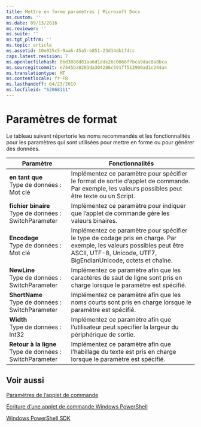 ```yaml
---
title: Mettre en forme paramètres | Microsoft Docs
ms.custom: ''
ms.date: 09/13/2016
ms.reviewer: ''
ms.suite: ''
ms.tgt_pltfrm: ''
ms.topic: article
ms.assetid: 10e025c5-9aa6-45a5-b851-23d14db1f4cc
caps.latest.revision: 7
ms.openlocfilehash: 0bd3888d81aa6d1dde26c0066f7bca9dac8a8bca
ms.sourcegitcommit: e7445ba8203da304286c591ff513900ad1c244a4
ms.translationtype: MT
ms.contentlocale: fr-FR
ms.lasthandoff: 04/23/2019
ms.locfileid: "62068111"
---
```

# <a name="format-parameters"></a>Paramètres de format

Le tableau suivant répertorie les noms recommandés et les fonctionnalités pour les paramètres qui sont utilisées pour mettre en forme ou pour générer des données.

|Paramètre|Fonctionnalités|
|---|---|
|**en tant que**<br>Type de données : Mot clé|Implémentez ce paramètre pour spécifier le format de sortie d’applet de commande. Par exemple, les valeurs possibles peut être texte ou un Script.|
|**fichier binaire**<br>Type de données : SwitchParameter|Implémentez ce paramètre pour indiquer que l’applet de commande gère les valeurs binaires.|
|**Encodage**<br>Type de données : Mot clé|Implémentez ce paramètre pour spécifier le type de codage pris en charge. Par exemple, les valeurs possibles peut être ASCII, UTF-8, Unicode, UTF7, BigEndianUnicode, octets et chaîne.|
|**NewLine**<br>Type de données : SwitchParameter|Implémentez ce paramètre afin que les caractères de saut de ligne sont pris en charge lorsque le paramètre est spécifié.|
|**ShortName**<br>Type de données : SwitchParameter|Implémentez ce paramètre afin que les noms courts sont pris en charge lorsque le paramètre est spécifié.|
|**Width**<br>Type de données : Int32|Implémentez ce paramètre afin que l’utilisateur peut spécifier la largeur du périphérique de sortie.|
|**Retour à la ligne**<br>Type de données : SwitchParameter|Implémentez ce paramètre afin que l’habillage du texte est pris en charge lorsque le paramètre est spécifié.|
## <a name="see-also"></a>Voir aussi

[Paramètres de l’applet de commande](./cmdlet-parameters.md)

[Écriture d’une applet de commande Windows PowerShell](./writing-a-windows-powershell-cmdlet.md)

[Windows PowerShell SDK](../windows-powershell-reference.md)
